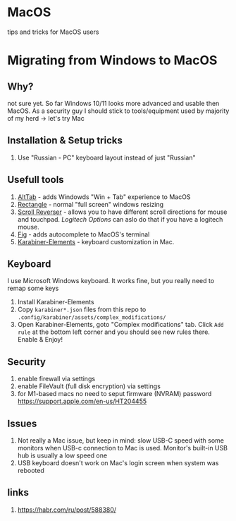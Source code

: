 # MacOS
tips and tricks for MacOS users

# Migrating from Windows to MacOS
## Why?
not sure yet. So far Windows 10/11 looks more advanced and usable then MacOS.
As a security guy I should stick to tools/equipment used by majority of my herd -> let's try Mac

## Installation & Setup tricks
1. Use "Russian - PC" keyboard layout instead of just "Russian"

## Usefull tools
1. [AltTab](https://github.com/lwouis/alt-tab-macos) - adds Windowds "Win + Tab" experience to MacOS
2. [Rectangle](https://github.com/rxhanson/Rectangle) - normal "full screen" windows resizing 
3. [Scroll Reverser](https://github.com/pilotmoon/Scroll-Reverser) - allows you to have different scroll directions for mouse and touchpad. *Logitech Options* can aslo do that if you have a logitech mouse.
4. [Fig](https://github.com/withfig/autocomplete) - adds autocomplete to MacOS's terminal
5. [Karabiner-Elements](https://github.com/pqrs-org/Karabiner-Elements) - keyboard customization in Mac. 

## Keyboard
I use Microsoft Windows keyboard. It works fine, but you really need to remap some keys
1. Install Karabiner-Elements
2. Copy ```karabiner*.json``` files from this repo to  ```.config/karabiner/assets/complex_modifications/```
3. Open Karabiner-Elements, goto "Complex modifications" tab. Click ```Add rule``` at the bottom left corner and you should see new rules there. Enable & Enjoy!

## Security
1. enable firewall via settings
2. enable FileVault (full disk encryption) via settings
3. for M1-based macs no need to seput firmware (NVRAM) password https://support.apple.com/en-us/HT204455

## Issues
1. Not really a Mac issue, but keep in mind: slow USB-C speed with some monitors when USB-c connection to Mac is used. Monitor's built-in USB hub is usually a low speed one
2. USB keyboard doesn't work on Mac's login screen when system was rebooted

## links
1. https://habr.com/ru/post/588380/
